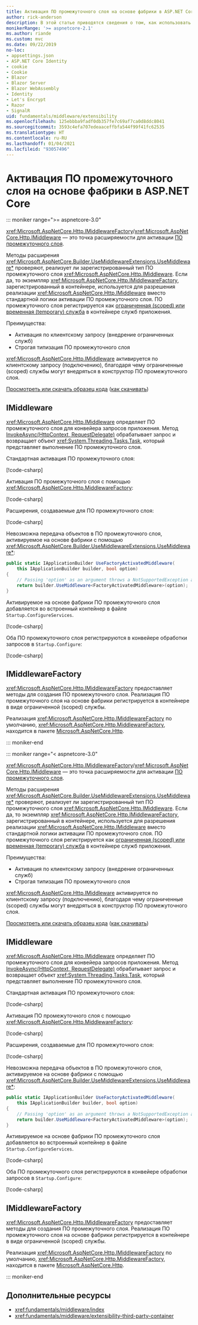 ```yaml
---
title: Активация ПО промежуточного слоя на основе фабрики в ASP.NET Core
author: rick-anderson
description: В этой статье приводятся сведения о том, как использовать строго типизированное ПО промежуточного слоя с реализацией активации на основе фабрики в ASP.NET Core.
monikerRange: '>= aspnetcore-2.1'
ms.author: riande
ms.custom: mvc
ms.date: 09/22/2019
no-loc:
- appsettings.json
- ASP.NET Core Identity
- cookie
- Cookie
- Blazor
- Blazor Server
- Blazor WebAssembly
- Identity
- Let's Encrypt
- Razor
- SignalR
uid: fundamentals/middleware/extensibility
ms.openlocfilehash: 125ebbba9fadf0db357fe7c69af7ca0d8ddc8041
ms.sourcegitcommit: 3593c4efa707edeaaceffbfa544f99f41fc62535
ms.translationtype: HT
ms.contentlocale: ru-RU
ms.lasthandoff: 01/04/2021
ms.locfileid: "93057496"
---
```

# <a name="factory-based-middleware-activation-in-aspnet-core"></a>Активация ПО промежуточного слоя на основе фабрики в ASP.NET Core

::: moniker range=">= aspnetcore-3.0"

<xref:Microsoft.AspNetCore.Http.IMiddlewareFactory>/<xref:Microsoft.AspNetCore.Http.IMiddleware> — это точка расширяемости для активации [ПО промежуточного слоя](xref:fundamentals/middleware/index).

Методы расширения <xref:Microsoft.AspNetCore.Builder.UseMiddlewareExtensions.UseMiddleware*> проверяют, реализует ли зарегистрированный тип ПО промежуточного слоя <xref:Microsoft.AspNetCore.Http.IMiddleware>. Если да, то экземпляр <xref:Microsoft.AspNetCore.Http.IMiddlewareFactory>, зарегистрированный в контейнере, используется для разрешения реализации <xref:Microsoft.AspNetCore.Http.IMiddleware> вместо стандартной логики активации ПО промежуточного слоя. ПО промежуточного слоя регистрируется как [ограниченная (scoped) или временная (temporary) служба](xref:fundamentals/dependency-injection#service-lifetimes) в контейнере служб приложения.

Преимущества:

* Активация по клиентскому запросу (внедрение ограниченных служб)
* Строгая типизация ПО промежуточного слоя

<xref:Microsoft.AspNetCore.Http.IMiddleware> активируется по клиентскому запросу (подключению), благодаря чему ограниченные (scoped) службы могут внедряться в конструктор ПО промежуточного слоя.

[Просмотреть или скачать образец кода](https://github.com/dotnet/AspNetCore.Docs/tree/master/aspnetcore/fundamentals/middleware/extensibility/samples) ([как скачивать](xref:index#how-to-download-a-sample))

## <a name="imiddleware"></a>IMiddleware

<xref:Microsoft.AspNetCore.Http.IMiddleware> определяет ПО промежуточного слоя для конвейера запросов приложения. Метод [InvokeAsync(HttpContext, RequestDelegate)](xref:Microsoft.AspNetCore.Http.IMiddleware.InvokeAsync*) обрабатывает запрос и возвращает объект <xref:System.Threading.Tasks.Task>, который представляет выполнение ПО промежуточного слоя.

Стандартная активация ПО промежуточного слоя:

[!code-csharp[](extensibility/samples/3.x/MiddlewareExtensibilitySample/Middleware/ConventionalMiddleware.cs?name=snippet1)]

Активация ПО промежуточного слоя с помощью <xref:Microsoft.AspNetCore.Http.MiddlewareFactory>:

[!code-csharp[](extensibility/samples/3.x/MiddlewareExtensibilitySample/Middleware/FactoryActivatedMiddleware.cs?name=snippet1)]

Расширения, создаваемые для ПО промежуточного слоя:

[!code-csharp[](extensibility/samples/3.x/MiddlewareExtensibilitySample/Middleware/MiddlewareExtensions.cs?name=snippet1)]

Невозможна передача объектов в ПО промежуточного слоя, активируемое на основе фабрики с помощью <xref:Microsoft.AspNetCore.Builder.UseMiddlewareExtensions.UseMiddleware*>:

```csharp
public static IApplicationBuilder UseFactoryActivatedMiddleware(
    this IApplicationBuilder builder, bool option)
{
    // Passing 'option' as an argument throws a NotSupportedException at runtime.
    return builder.UseMiddleware<FactoryActivatedMiddleware>(option);
}
```

Активируемое на основе фабрики ПО промежуточного слоя добавляется во встроенный контейнер в файле `Startup.ConfigureServices`.

[!code-csharp[](extensibility/samples/3.x/MiddlewareExtensibilitySample/Startup.cs?name=snippet1&highlight=6)]

Оба ПО промежуточного слоя регистрируются в конвейере обработки запросов в `Startup.Configure`:

[!code-csharp[](extensibility/samples/3.x/MiddlewareExtensibilitySample/Startup.cs?name=snippet2&highlight=12-13)]

## <a name="imiddlewarefactory"></a>IMiddlewareFactory

<xref:Microsoft.AspNetCore.Http.IMiddlewareFactory> предоставляет методы для создания ПО промежуточного слоя. Реализация ПО промежуточного слоя на основе фабрики регистрируется в контейнере в виде ограниченной (scoped) службы.

Реализация <xref:Microsoft.AspNetCore.Http.IMiddlewareFactory> по умолчанию, <xref:Microsoft.AspNetCore.Http.MiddlewareFactory>, находится в пакете [Microsoft.AspNetCore.Http](https://www.nuget.org/packages/Microsoft.AspNetCore.Http/).

::: moniker-end

::: moniker range="< aspnetcore-3.0"

<xref:Microsoft.AspNetCore.Http.IMiddlewareFactory>/<xref:Microsoft.AspNetCore.Http.IMiddleware> — это точка расширяемости для активации [ПО промежуточного слоя](xref:fundamentals/middleware/index).

Методы расширения <xref:Microsoft.AspNetCore.Builder.UseMiddlewareExtensions.UseMiddleware*> проверяют, реализует ли зарегистрированный тип ПО промежуточного слоя <xref:Microsoft.AspNetCore.Http.IMiddleware>. Если да, то экземпляр <xref:Microsoft.AspNetCore.Http.IMiddlewareFactory>, зарегистрированный в контейнере, используется для разрешения реализации <xref:Microsoft.AspNetCore.Http.IMiddleware> вместо стандартной логики активации ПО промежуточного слоя. ПО промежуточного слоя регистрируется как [ограниченная (scoped) или временная (temporary) служба](xref:fundamentals/dependency-injection#service-lifetimes) в контейнере служб приложения.

Преимущества:

* Активация по клиентскому запросу (внедрение ограниченных служб)
* Строгая типизация ПО промежуточного слоя

<xref:Microsoft.AspNetCore.Http.IMiddleware> активируется по клиентскому запросу (подключению), благодаря чему ограниченные (scoped) службы могут внедряться в конструктор ПО промежуточного слоя.

[Просмотреть или скачать образец кода](https://github.com/dotnet/AspNetCore.Docs/tree/master/aspnetcore/fundamentals/middleware/extensibility/samples) ([как скачивать](xref:index#how-to-download-a-sample))

## <a name="imiddleware"></a>IMiddleware

<xref:Microsoft.AspNetCore.Http.IMiddleware> определяет ПО промежуточного слоя для конвейера запросов приложения. Метод [InvokeAsync(HttpContext, RequestDelegate)](xref:Microsoft.AspNetCore.Http.IMiddleware.InvokeAsync*) обрабатывает запрос и возвращает объект <xref:System.Threading.Tasks.Task>, который представляет выполнение ПО промежуточного слоя.

Стандартная активация ПО промежуточного слоя:

[!code-csharp[](extensibility/samples/2.x/MiddlewareExtensibilitySample/Middleware/ConventionalMiddleware.cs?name=snippet1)]

Активация ПО промежуточного слоя с помощью <xref:Microsoft.AspNetCore.Http.MiddlewareFactory>:

[!code-csharp[](extensibility/samples/2.x/MiddlewareExtensibilitySample/Middleware/FactoryActivatedMiddleware.cs?name=snippet1)]

Расширения, создаваемые для ПО промежуточного слоя:

[!code-csharp[](extensibility/samples/2.x/MiddlewareExtensibilitySample/Middleware/MiddlewareExtensions.cs?name=snippet1)]

Невозможна передача объектов в ПО промежуточного слоя, активируемое на основе фабрики с помощью <xref:Microsoft.AspNetCore.Builder.UseMiddlewareExtensions.UseMiddleware*>:

```csharp
public static IApplicationBuilder UseFactoryActivatedMiddleware(
    this IApplicationBuilder builder, bool option)
{
    // Passing 'option' as an argument throws a NotSupportedException at runtime.
    return builder.UseMiddleware<FactoryActivatedMiddleware>(option);
}
```

Активируемое на основе фабрики ПО промежуточного слоя добавляется во встроенный контейнер в файле `Startup.ConfigureServices`.

[!code-csharp[](extensibility/samples/2.x/MiddlewareExtensibilitySample/Startup.cs?name=snippet1&highlight=6)]

Оба ПО промежуточного слоя регистрируются в конвейере обработки запросов в `Startup.Configure`:

[!code-csharp[](extensibility/samples/2.x/MiddlewareExtensibilitySample/Startup.cs?name=snippet2&highlight=13-14)]

## <a name="imiddlewarefactory"></a>IMiddlewareFactory

<xref:Microsoft.AspNetCore.Http.IMiddlewareFactory> предоставляет методы для создания ПО промежуточного слоя. Реализация ПО промежуточного слоя на основе фабрики регистрируется в контейнере в виде ограниченной (scoped) службы.

Реализация <xref:Microsoft.AspNetCore.Http.IMiddlewareFactory> по умолчанию, <xref:Microsoft.AspNetCore.Http.MiddlewareFactory>, находится в пакете [Microsoft.AspNetCore.Http](https://www.nuget.org/packages/Microsoft.AspNetCore.Http/).

::: moniker-end

## <a name="additional-resources"></a>Дополнительные ресурсы

* <xref:fundamentals/middleware/index>
* <xref:fundamentals/middleware/extensibility-third-party-container>
